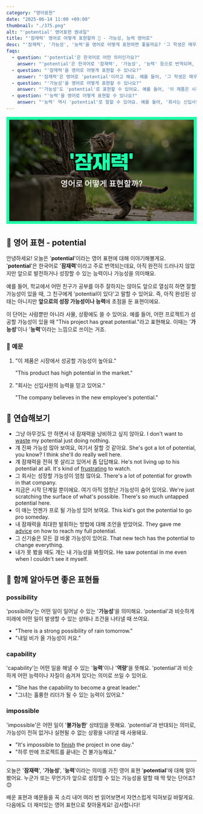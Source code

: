```yaml
---
category: "영어표현"
date: "2025-06-14 11:00 +09:00"
thumbnail: "./375.png"
alt: "'potential' 영어표현 썸네일"
title: "'잠재력' 영어로 어떻게 표현할까 🌱 - 가능성, 능력 영어로"
desc: "'잠재력', '가능성', '능력'을 영어로 어떻게 표현하면 좋을까요? '그 학생은 매우 뛰어난 잠재력을 가지고 있어요.', '이 제품은 시장에서 성공할 가능성이 높아요.' 등을 영어로 표현하는 법을 배워봅시다. 다양한 예문을 통해서 연습하고 본인의 표현으로 만들어 보세요."
faqs:
  - question: "'potential'은 한국어로 어떤 의미인가요?"
    answer: "'potential'은 한국어로 '잠재력', '가능성', '능력' 등으로 번역되며, 아직 완전히 드러나지 않았지만 앞으로 성장하거나 발전할 수 있는 힘을 의미해요."
  - question: "'잠재력'을 영어로 어떻게 표현할 수 있나요?"
    answer: "'잠재력'은 영어로 'potential'이라고 해요. 예를 들어, '그 학생은 매우 뛰어난 잠재력을 가지고 있어요.'는 'The student has great potential.'로 표현해요."
  - question: "'가능성'을 영어로 어떻게 표현할 수 있나요?"
    answer: "'가능성'도 'potential'로 표현할 수 있어요. 예를 들어, '이 제품은 시장에서 성공할 가능성이 높아요.'는 'This product has high potential in the market.'라고 해요."
  - question: "'능력'을 영어로 어떻게 표현할 수 있나요?"
    answer: "'능력' 역시 'potential'로 말할 수 있어요. 예를 들어, '회사는 신입사원의 능력을 믿고 있어요.'는 'The company believes in the new employee's potential.'라고 표현해요."
---
```


!['potential' 영어표현](./375.png)

## 🌟 영어 표현 - potential

안녕하세요! 오늘은 '**potential**'이라는 영어 표현에 대해 이야기해볼게요. '**potential**'은 한국어로 '**잠재력**'이라고 주로 번역되는데요, 아직 완전히 드러나지 않았지만 앞으로 발전하거나 성장할 수 있는 능력이나 가능성을 의미해요.

예를 들어, 학교에서 어떤 친구가 공부를 아주 잘하지는 않아도 앞으로 열심히 하면 잘할 가능성이 있을 때, 그 친구에게 'potential이 있다'고 말할 수 있어요. 즉, 아직 완성된 상태는 아니지만 **앞으로의 성장 가능성이나 능력**에 초점을 둔 표현이에요.

이 단어는 사람뿐만 아니라 사물, 상황에도 쓸 수 있어요. 예를 들어, 어떤 프로젝트가 성공할 가능성이 있을 때 "This project has great potential."라고 표현해요. 이때는 '**가능성**'이나 '**능력**'이라는 느낌으로 쓰이는 거죠.

### 📖 예문

1. "이 제품은 시장에서 성공할 가능성이 높아요."

   "This product has high potential in the market."

2. "회사는 신입사원의 능력을 믿고 있어요."

   "The company believes in the new employee's potential."

## 💬 연습해보기

<ul data-interactive-list>

  <li data-interactive-item>
    <span data-toggler>그냥 아무것도 안 하면서 내 잠재력을 낭비하고 싶지 않아요.</span>
    <span data-answer>I don't want to <a href="/blog/in-english/260.waste/">waste</a> my potential just doing nothing.</span>
  </li>

  <li data-interactive-item>
    <span data-toggler>걔 진짜 가능성 많아 보여요, 여기서 잘할 것 같아요.</span>
    <span data-answer>She's got a lot of potential, you know? I think she'll do really well here.</span>
  </li>

  <li data-interactive-item>
    <span data-toggler>걔 잠재력을 전혀 못 살리고 있어서 좀 답답해요.</span>
    <span data-answer>He's not living up to his potential at all. It's kind of <a href="/blog/in-english/378.frustrating/">frustrating</a> to watch.</span>
  </li>

  <li data-interactive-item>
    <span data-toggler>그 회사는 성장할 가능성이 엄청 많아요.</span>
    <span data-answer>There's a lot of potential for growth in that company.</span>
  </li>

  <li data-interactive-item>
    <span data-toggler>지금은 시작 단계일 뿐이에요. 여기 아직 엄청난 가능성이 숨어 있어요.</span>
    <span data-answer>We're just scratching the surface of what's possible. There's so much untapped potential here.</span>
  </li>

  <li data-interactive-item>
    <span data-toggler>이 애는 언젠가 프로 될 가능성 있어 보여요.</span>
    <span data-answer>This kid's got the potential to go pro someday.</span>
  </li>

  <li data-interactive-item>
    <span data-toggler>내 잠재력을 최대한 발휘하는 방법에 대해 조언을 받았어요.</span>
    <span data-answer>They gave me <a href="/blog/in-english/379.advice/">advice</a> on how to reach my full potential.</span>
  </li>

  <li data-interactive-item>
    <span data-toggler>그 신기술은 모든 걸 바꿀 가능성이 있어요.</span>
    <span data-answer>That new tech has the potential to change everything.</span>
  </li>

  <li data-interactive-item>
    <span data-toggler>내가 못 봤을 때도 걔는 내 가능성을 봐줬어요.</span>
    <span data-answer>He saw potential in me even when I couldn't see it myself.</span>
  </li>

</ul>

## 🤝 함께 알아두면 좋은 표현들

### possibility

'possibility'는 어떤 일이 일어날 수 있는 '**가능성**'을 의미해요. 'potential'과 비슷하게 미래에 어떤 일이 발생할 수 있는 상태나 조건을 나타낼 때 쓰여요.

- "There is a strong possibility of rain tomorrow."
- "내일 비가 올 가능성이 커요."

### capability

'capability'는 어떤 일을 해낼 수 있는 '**능력**'이나 '**역량**'을 뜻해요. 'potential'과 비슷하게 어떤 능력이나 자질이 숨겨져 있다는 의미로 쓰일 수 있어요.

- "She has the capability to become a great leader."
- "그녀는 훌륭한 리더가 될 수 있는 능력이 있어요."

### impossible

'impossible'은 어떤 일이 '**불가능한**' 상태임을 뜻해요. 'potential'과 반대되는 의미로, 가능성이 전혀 없거나 실현될 수 없는 상황을 나타낼 때 사용돼요.

- "It's impossible to [finish](/blog/in-english/295.finish/) the project in one day."
- "하루 만에 프로젝트를 끝내는 건 불가능해요."

---

오늘은 '**잠재력**', '**가능성**', '**능력**'이라는 의미를 가진 영어 표현 '**potential**'에 대해 알아봤어요. 누군가 또는 무언가가 앞으로 성장할 수 있는 가능성을 말할 때 딱 맞는 단어죠? 😊

배운 표현과 예문들을 꼭 소리 내어 여러 번 읽어보면서 자연스럽게 익혀보길 바랄게요. 다음에도 더 재미있는 영어 표현으로 찾아올게요! 감사합니다!
